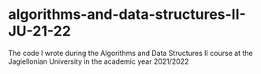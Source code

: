 # algorithms-and-data-structures-II-JU-21-22
The code I wrote during the Algorithms and Data Structures II course at the Jagiellonian University in the academic year 2021/2022
